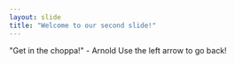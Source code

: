 ```yaml
---
layout: slide
title: "Welcome to our second slide!"
---
```

"Get in the choppa!" - Arnold
Use the left arrow to go back!
